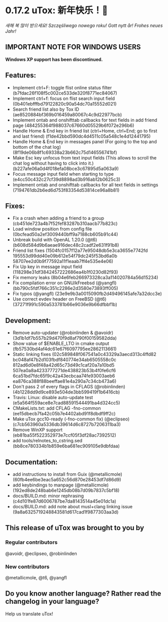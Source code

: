 # 0.17.2 uTox: 新年快乐！🐀

*새해 복 많이 받으세요!*
*Szczęśliwego nowego roku!*
*Gott nytt år!*
*Frohes neues Jahr!*

## IMPORTANT NOTE FOR WINDOWS USERS
**Windows XP support has been discontinued.**

## Features:
* Implement ctrl+F: toggle flist online status filter (b7fdac26f108f5c002ce533de320f8771ec84067)
* Implement ctrl+f: focus on flist search input field (0b401ebfffbd79122820c90a54dc70a15552d021)
* Search friend list also by Tox ID (ae8520884bf369b016459a80067c4c9d22977bcb)
* Implement ontab and onshifttab callbacks for text fields in add friend page (484255364f988037c67660d05529b6f072e296b6)
* Handle Home & End key in friend list (ctrl+Home, ctrl+End; go to first and last friend) (f1de42bbd590dc4d4511c05a548c1e4d12441795)
* Handle Home & End key in messages panel (For going to the top and bottom of the chat log) (8f19de06b8f1c69338a23b662c75d146556741bf)
* Make Esc key unfocus from text input fields (This allows to scroll the chat log without having to click into it.) (b227afe06a0d4f018efa08bce3c67895d5a063a9)
* Focus message input field when starting to type (e4cc50c432c27cf39d8898ad3b916ab12b0625c3)
* Implement ontab and onshifttab callbacks for all text fields in settings (7194761db2b6ed6d753f83354d53814ce96a8b81)

## Fixes:
* Fix a crash when adding a friend to a group (cb451de723a4b7f52fef83287b310aacb77b823c)
* Load window position from config file (0bcfead50a2ef3009440bff9a7188cb605b91c44)
* Unbreak build with OpenAL 1.20.0 (@t6) (b608d584d9b6aeae916dec48c2cadf2e631f91b8)
* Friend list fixes (1504fc0157f12a77e95048db5e3ca3655e7742fd 195553d99dd40e09b612e54f79dc245f53bd6a0b 58707ee2d0b9f77592a11f1eaab7ff4e535e4e06)
* Fix Up key in message input field (118298e31df3842457222686ea4b1f0230d82f93)
* Fix memory leaks (8b04e6feb266973328ca3a114020784a56d15234)
* Fix compilation error on GNU/kFreebsd (@yangfl) (bb790c5fdf766c351c2286e2d3580e73893ff005)
* Fix typos (@yangfl) (23e9e9b3a0015090fb2d49496145afe7a32dcc3e)
* Use correct evdev header on FreeBSD (@t6) (37271f991c590a533781b66e9036e9b66dfbbf1b)

## Development:
* Remove auto-updater (@robinlinden & @avoidr) (3d1b1df7b557b29d470f9d8af790f00159582dda)
* Show value of $ENABLE_LTO in cmake output (fb57530bd4af4dc61e67f6097795ee2862113661)
* Static linking fixes (02c589848f067541a0c43329a3aecd313c4ffd82 bc048af47b2d103fbdf840774e34ab6505558c0c 812ad6d0e8f48a42d65c73d49c1caf20a7a10bd5 507ea0a8a4233777271de438823b53b4f0fe6cf6 6ca51bd7fdc65f9c42a43ecbcaa74fe93003aeb6 ea876ca388f88beeffae81e4a290a7c34cb473a6)
* Don't pass 2 of every flags in CFLAGS (@robinlinden) (4b1228dd9d9ce893e504de3bb599419f1b6416cb)
* Travis: Linux: disable auto-update test (e5a564f559ace8e7cad88591544491ba4d324cc5)
* CMakeLists.txt: add CFLAG -fno-common (ee15dbecb7fa42c05b7e4402abd91f8dbdf9ff2c)
* Make uTox gcc10-ready (-fno-common fix) (@eclipseo) (c7cb563960a5336db39614d6c8727b7206311ba3)
* Remove WinXP support (eb81ba55f522352973e7ccf05f3df28ac7392512)
* add tools/relnotes_to_cstring.sed (bb8ce780334b1b859e6ba681ec909105e9dbfdaa)

## Documentation:
* add instructions to install from Guix (@metallicmole) (60fb4ee6be3eac5a652c56d870e28453df7d86d9)
* add keybindings to manpage (@metallicmole) (192ed8de248bab6e1245db08b7d09b7837c5bf18)
* docs/BUILD.md: minor rephrasing (c4d101fe87d6006787be7da8143514a45e01dc1a)
* docs/BUILD.md: add note about musl+clang linking issue (9a8a6325719248843581d617cad1f9877303aa3d)


## This release of uTox was brought to you by

### Regular contributors
@avoidr, @eclipseo, @robinlinden

### New contributors
@metallicmole, @t6, @yangfl

## Do you know another language? Rather read the changelog in your language?
Help us translate uTox!
